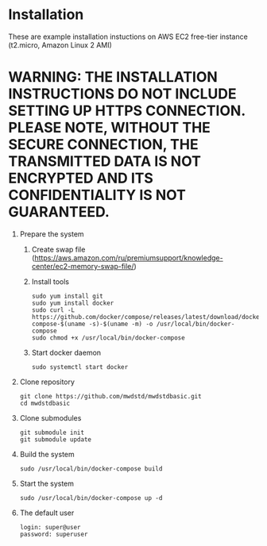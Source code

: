 # Installation

These are example installation instuctions on AWS EC2 free-tier instance (t2.micro, Amazon Linux 2 AMI) 

# WARNING: THE INSTALLATION INSTRUCTIONS DO NOT INCLUDE SETTING UP HTTPS CONNECTION. PLEASE NOTE, WITHOUT THE SECURE CONNECTION, THE TRANSMITTED DATA IS NOT ENCRYPTED AND ITS CONFIDENTIALITY IS NOT GUARANTEED.

1. Prepare the system
   1. Create swap file (https://aws.amazon.com/ru/premiumsupport/knowledge-center/ec2-memory-swap-file/)

   1. Install tools

          sudo yum install git
          sudo yum install docker
          sudo curl -L https://github.com/docker/compose/releases/latest/download/docker-compose-$(uname -s)-$(uname -m) -o /usr/local/bin/docker-compose
          sudo chmod +x /usr/local/bin/docker-compose

   1. Start docker daemon

          sudo systemctl start docker

1. Clone repository 

       git clone https://github.com/mwdstd/mwdstdbasic.git
       cd mwdstdbasic

1. Clone submodules

       git submodule init
       git submodule update

1. Build the system 

       sudo /usr/local/bin/docker-compose build

1. Start the system 

       sudo /usr/local/bin/docker-compose up -d

1. The default user 

       login: super@user
       password: superuser

